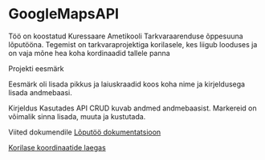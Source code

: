 # GoogleMapsAPI

Töö on koostatud Kuressaare Ametikooli Tarkvaraarenduse õppesuuna lõputööna. Tegemist on tarkvaraprojektiga korilasele, kes liigub looduses ja on vaja mõne hea koha kordinaadid tallele panna

Projekti eesmärk

Eesmärk oli lisada pikkus ja laiuskraadid koos koha nime ja kirjeldusega lisada andmebaasi. 

Kirjeldus
Kasutades API CRUD kuvab andmed andmebaasist. Markereid on võimalik sinna lisada, muuta ja kustutada.

Viited dokumendile
<a href="https://docs.google.com/document/d/1Sj5g7VGpMlwXJH_P17x1Z3DAzvOmMbnCyi4qRG4Iaf0/edit?usp=sharing">Lõputöö dokumentatsioon</a>
 
<a href="https://ta18pahapill.itmajakas.ee/GoogleMapsAPI/">Korilase koordinaatide laegas</a>

